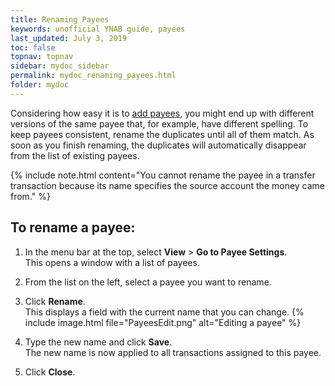 ```yaml
---
title: Renaming Payees
keywords: unofficial YNAB guide, payees
last_updated: July 3, 2019
toc: false
topnav: topnav
sidebar: mydoc_sidebar
permalink: mydoc_renaming_payees.html
folder: mydoc
---
```


Considering how easy it is to [add payees](mydoc_adding_payees), you might end up with different versions of the same payee that, for example, have different spelling. To keep payees consistent, rename the duplicates until all of them match. As soon as you finish renaming, the duplicates will automatically disappear from the list of existing payees.

{% include note.html content="You cannot rename the payee in a transfer transaction because its name specifies the source account the money came from." %}

## To rename a payee:

1.  In the menu bar at the top, select **View** > **Go to Payee Settings**. <br/>This opens a window with a list of payees.

2.  From the list on the left, select a payee you want to rename.

3.  Click **Rename**. <br/>This displays a field with the current name that you can change.
    {% include image.html file="PayeesEdit.png" alt="Editing a payee" %}

4.  Type the new name and click **Save**. <br/>The new name is now applied to all transactions assigned to this payee.

5.  Click **Close**.
